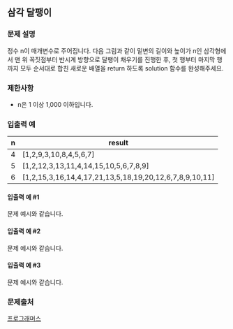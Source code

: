 ## 삼각 달팽이
### 문제 설명
정수 n이 매개변수로 주어집니다. 다음 그림과 같이 밑변의 길이와 높이가 n인 삼각형에서 맨 위 꼭짓점부터 반시계 방향으로 달팽이 채우기를 진행한 후, 첫 행부터 마지막 행까지 모두 순서대로 합친 새로운 배열을 return 하도록 solution 함수를 완성해주세요.



### 제한사항
- n은 1 이상 1,000 이하입니다.

### 입출력 예
|n|	result|
|---|---|
|4|	[1,2,9,3,10,8,4,5,6,7]|
|5|	[1,2,12,3,13,11,4,14,15,10,5,6,7,8,9]|
|6|	[1,2,15,3,16,14,4,17,21,13,5,18,19,20,12,6,7,8,9,10,11]|

#### 입출력 예 #1

문제 예시와 같습니다.
#### 입출력 예 #2

문제 예시와 같습니다.
#### 입출력 예 #3

문제 예시와 같습니다.

### 문제출처
[프로그래머스](https://programmers.co.kr/learn/courses/30/lessons/68645)
